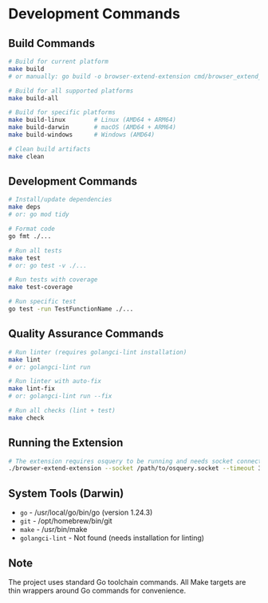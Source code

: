 # Development Commands

## Build Commands
```bash
# Build for current platform
make build
# or manually: go build -o browser-extend-extension cmd/browser_extend_extension/main.go

# Build for all supported platforms
make build-all

# Build for specific platforms
make build-linux        # Linux (AMD64 + ARM64)
make build-darwin       # macOS (AMD64 + ARM64)  
make build-windows      # Windows (AMD64)

# Clean build artifacts
make clean
```

## Development Commands
```bash
# Install/update dependencies
make deps
# or: go mod tidy

# Format code
go fmt ./...

# Run all tests
make test
# or: go test -v ./...

# Run tests with coverage
make test-coverage

# Run specific test
go test -run TestFunctionName ./...
```

## Quality Assurance Commands
```bash
# Run linter (requires golangci-lint installation)
make lint
# or: golangci-lint run

# Run linter with auto-fix
make lint-fix
# or: golangci-lint run --fix

# Run all checks (lint + test)
make check
```

## Running the Extension
```bash
# The extension requires osquery to be running and needs socket connection
./browser-extend-extension --socket /path/to/osquery.socket --timeout 3 --interval 3
```

## System Tools (Darwin)
- `go` - /usr/local/go/bin/go (version 1.24.3)
- `git` - /opt/homebrew/bin/git  
- `make` - /usr/bin/make
- `golangci-lint` - Not found (needs installation for linting)

## Note
The project uses standard Go toolchain commands. All Make targets are thin wrappers around Go commands for convenience.